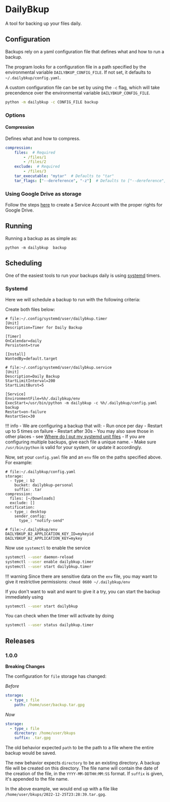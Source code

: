 # DailyBkup

A tool for backing up your files daily.


## Configuration

Backups rely on a yaml configuration file that defines what and how to
run a backup.

The program looks for a configuration file in a path specified by the
environmental variable `DAILYBKUP_CONFIG_FILE`. If not set, it
defaults to `~/.dailybkup/config.yaml`.

A custom configuration file can be set by using the `-c` flag, which
will take precendence over the environmental variable
`DAILYBKUP_CONFIG_FILE`.

```sh
python -m dailybkup -c CONFIG_FILE backup
```

### Options

#### Compression

Defines what and how to compress.

```yaml
compression:
    files:  # Required
        - /files/1
        - /files/2
    exclude:  # Required
        - /files/3
    tar_executable: "mytar"  # Defaults to "tar"
    tar_flags: ["--dereference", "-z"]  # Defaults to ["--dereference", "--checkpoint=1000", "-v", "-z"]
```

### Using Google Drive as storage

Follow the steps
[here](https://www.labnol.org/google-api-service-account-220404) to
create a Service Account with the proper rights for Google Drive.



## Running

Running a backup as as simple as:

```
python -m dailybkup  backup
```


## Scheduling

One of the easiest tools to run your backups daily is using
[systemd](https://en.wikipedia.org/wiki/Systemd) timers.

### Systemd

Here we will schedule a backup to run with the following criteria:


Create both files below:

```
# file:~/.config/systemd/user/dailybkup.timer
[Unit]
Description=Timer for Daily Backup

[Timer]
OnCalendar=daily
Persistent=true

[Install]
WantedBy=default.target
```

```
# file:~/.config/systemd/user/dailybkup.service
[Unit]
Description=Daily Backup
StartLimitInterval=200
StartLimitBurst=5

[Service]
EnvironmentFile=%h/.dailybkup/env
ExecStart=/usr/bin/python -m dailybkup -c %h/.dailybkup/config.yaml backup
Restart=on-failure
RestartSec=30
```

!!! info
    - We are configuring a backup that will:
        - Run once per day
        - Restart up to 5 times on failure
        - Restart after 30s
    - You may also save those in other places - see [Where do I put my
    systemd unit
    files](https://unix.stackexchange.com/questions/224992/where-do-i-put-my-systemd-unit-file)
    - If you are configuring multiple backups, give each file a unique name.
    - Make sure `/usr/bin/python` is valid for your system, or update it accordingly.


Now, set your `config.yaml` file and an `env` file on the paths
specified above. For example:

```
# file:~/.dailybkup/config.yaml
storage:
  - type_: b2
    bucket: dailybkup-personal
    suffix: .tar
compression:
  files: [~/Downloads]
  exclude: []
notification:
  - type_: desktop
    sender_config:
      type_: "notify-send"
```

```
# file:~/.dailybkup/env
DAILYBKUP_B2_APPLICATION_KEY_ID=mykeyid
DAILYBKUP_B2_APPLICATION_KEY=mykey
```

Now use `systemctl` to enable the service

```sh
systemctl --user daemon-reload
systemctl --user enable dailybkup.timer
systemctl --user start dailybkup.timer
```

!!! warning
    Since there are sensitive data on the `env` file, you may want to give it
    restrictive permissions: `chmod 0600 ~/.dailybkup/env`

If you don't want to wait and want to give it a try, you can start the backup
immediately using

```sh
systemctl --user start dailybkup
```

You can check when the timer will activate by doing

```sh
systemctl --user status dailybkup.timer
```


## Releases

### 1.0.0

**Breaking Changes**

The configuration for `file` storage has changed:

*Before*  
```yaml
storage:
  - type_: file
    path: /home/user/backup.tar.gpg
```

*Now*  
```yaml
storage:
  - type_: file
    directory: /home/user/bkups
    suffix: .tar.gpg
```

The old behavior expected `path` to be the path to a file where the
entire backup would be saved.

The new behavior expects `directory` to be an existing directory. A
backup file will be created on this directory. The file name will
contain the date of the creation of the file, in the
`YYYY-MM-DDTHH:MM:SS` format. If `suffix` is given, it's appended to
the file name.

In the above example, we would end up with a file like
`/home/user/bkups/2022-12-25T23:28:39.tar.gpg`.
